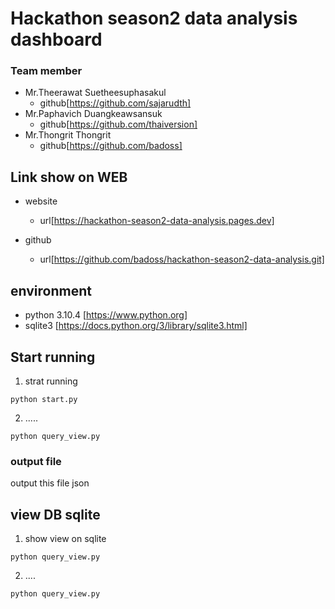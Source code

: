 # Hackathon season2 data analysis dashboard


### Team member

- Mr.Theerawat Suetheesuphasakul 
    - github[https://github.com/sajarudth]
- Mr.Paphavich Duangkeawsansuk
    - github[https://github.com/thaiversion]
- Mr.Thongrit Thongrit
    - github[https://github.com/badoss]

## Link show on WEB

- website
    - url[https://hackathon-season2-data-analysis.pages.dev]

- github
    - url[https://github.com/badoss/hackathon-season2-data-analysis.git]


## environment 
- python 3.10.4     [https://www.python.org]
- sqlite3           [https://docs.python.org/3/library/sqlite3.html]

## Start running

1. strat running 
``` 
python start.py 
```

2. .....
``` 
python query_view.py 
```

### output file

output this file json



## view DB sqlite

1. show view on sqlite
``` 
python query_view.py 
```
2. ....

``` 
python query_view.py 
```
